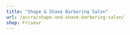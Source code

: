 ```yaml
---
title: "Shape & Shave Barbering Salon"
url: /accra/shape-und-shave-barbering-salon/
shop: Friseur
---
```

